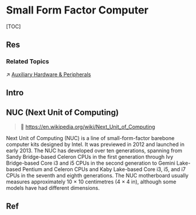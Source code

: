 # Small Form Factor Computer

[TOC]



## Res
### Related Topics
↗ [Auxiliary Hardware & Peripherals](../../Auxiliary%20Hardware%20&%20Peripherals/Auxiliary%20Hardware%20&%20Peripherals.md)



## Intro



## NUC (Next Unit of Computing)
> 🔗 https://en.wikipedia.org/wiki/Next_Unit_of_Computing

Next Unit of Computing (NUC) is a line of small-form-factor barebone computer kits designed by Intel. It was previewed in 2012 and launched in early 2013. The NUC has developed over ten generations, spanning from Sandy Bridge-based Celeron CPUs in the first generation through Ivy Bridge-based Core i3 and i5 CPUs in the second generation to Gemini Lake-based Pentium and Celeron CPUs and Kaby Lake-based Core i3, i5, and i7 CPUs in the seventh and eighth generations. The NUC motherboard usually measures approximately 10 × 10 centimetres (4 × 4 in), although some models have had different dimensions.



## Ref
[Next Unit of Computing | Wikipedia]: https://en.wikipedia.org/wiki/Next_Unit_of_Computing
